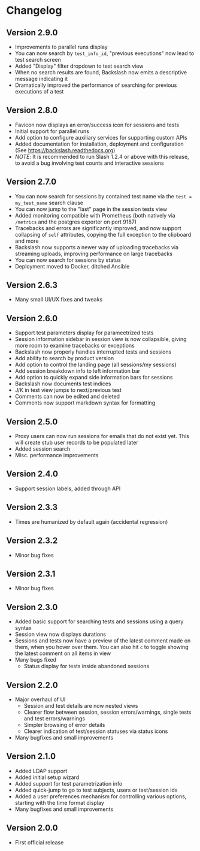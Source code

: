 # Changelog


## Version 2.9.0

* Improvements to parallel runs display
* You can now search by ``test_info_id``, "previous executions" now lead to test search screen
* Added "Display" filter dropdown to test search view
* When no search results are found, Backslash now emits a descriptive message indicating it
* Dramatically improved the performance of searching for previous executions of a test

## Version 2.8.0

* Favicon now displays an error/success icon for sessions and tests
* Initial support for parallel runs
* Add option to configure auxiliary services for supporting custom APIs
* Added documentation for installation, deployment and configuration (See https://backslash.readthedocs.org)
* *NOTE*: It is recommended to run Slash 1.2.4 or above with this release, to avoid a bug involving test counts and interactive sessions

## Version 2.7.0

* You can now search for sessions by contained test name via the `test = my_test_name` search clause
* You can now jump to the "last" page in the session tests view
* Added monitoring compatible with Prometheus (both natively via `/metrics` and the postgres exporter on port 9187)
* Tracebacks and errors are significantly improved, and now support collapsing of `self` attributes, copying the full exception to the clipboard and more
* Backslash now supports a newer way of uploading tracebacks via streaming uploads, improving performance on large tracebacks
* You can now search for sessions by status
* Deployment moved to Docker, ditched Ansible

## Version 2.6.3

* Many small UI/UX fixes and tweaks

## Version 2.6.0

* Support test parameters display for parameetrized tests
* Session information sidebar in session view is now collapsible, giving more room to examine tracebacks or exceptions
* Backslash now properly handles interrupted tests and sessions
* Add ability to search by product version
* Add option to control the landing page (all sessions/my sessions)
* Add session breakdown info to left information bar
* Add option to quickly expand side information bars for sessions
* Backslash now documents test indices
* J/K in test view jumps to next/previous test
* Comments can now be edited and deleted
* Comments now support markdown syntax for formatting

## Version 2.5.0

* Proxy users can now run sessions for emails that do not exist yet. This will create stub user records to be populated later
* Added session search
* Misc. performance improvements

## Version 2.4.0

* Support session labels, added through API

## Version 2.3.3

* Times are humanized by default again (accidental regression)

## Version 2.3.2

* Minor bug fixes

## Version 2.3.1

* Minor bug fixes

## Version 2.3.0

* Added basic support for searching tests and sessions using a query syntax
* Session view now displays durations
* Sessions and tests now have a preview of the latest comment made on them, when you hover over them. You can also hit `c` to toggle showing the latest comment on all items in view
* Many bugs fixed
  * Status display for tests inside abandoned sessions

## Version 2.2.0

* Major overhaul of UI
   * Session and test details are now nested views
   * Clearer flow between session, session errors/warnings, single tests and test errors/warnings
   * Simpler browsing of error details
   * Clearer indication of test/session statuses via status icons
* Many bugfixes and small improvements


## Version 2.1.0

* Added LDAP support
* Added initial setup wizard
* Added support for test parametrization info
* Added quick-jump to go to test subjects, users or test/session ids
* Added a user preferences mechanism for controlling various options, starting with the time format display
* Many bugfixes and small improvements

## Version 2.0.0

* First official release
